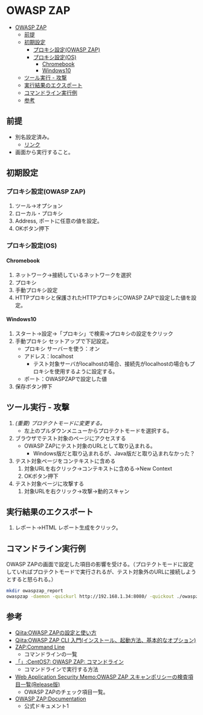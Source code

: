 # OWASP ZAP

- [OWASP ZAP](#owasp-zap)
  - [前提](#前提)
  - [初期設定](#初期設定)
    - [プロキシ設定(OWASP ZAP)](#プロキシ設定owasp-zap)
    - [プロキシ設定(OS)](#プロキシ設定os)
      - [Chromebook](#chromebook)
      - [Windows10](#windows10)
  - [ツール実行 - 攻撃](#ツール実行---攻撃)
  - [実行結果のエクスポート](#実行結果のエクスポート)
  - [コマンドライン実行例](#コマンドライン実行例)
  - [参考](#参考)

## 前提

- 別名設定済み。  
  - [リンク](../Cloud9_init_note.md)
- 画面から実行すること。

## 初期設定

### プロキシ設定(OWASP ZAP)

1. ツール→オプション
2. ローカル・プロキシ
3. Address, ポートに任意の値を設定。
4. OKボタン押下

### プロキシ設定(OS)

#### Chromebook

1. ネットワーク→接続しているネットワークを選択
2. プロキシ
3. 手動プロキシ設定
4. HTTPプロキシと保護されたHTTPプロキシにOWASP ZAPで設定した値を設定。

#### Windows10

1. スタート→設定→「プロキシ」で検索→プロキシの設定をクリック
2. 手動プロキシ セットアップで下記設定。
   - プロキシ サーバーを使う：オン
   - アドレス：localhost
     - テスト対象サーバがlocalhostの場合、接続先がlocalhostの場合もプロキシを使用するように設定する。
   - ポート：OWASPZAPで設定した値
3. 保存ボタン押下

## ツール実行 - 攻撃

1. *(重要) プロテクトモードに変更する。*
   - 左上のプルダウンメニューからプロテクトモードを選択する。
2. ブラウザでテスト対象のページにアクセスする
   - OWASP ZAPにテスト対象のURLとして取り込まれる。
     - Windows版だと取り込まれるが、Java版だと取り込まれなかった？
3. テスト対象ページをコンテキストに含める
   1. 対象URLを右クリック→コンテキストに含める→New Context
   2. OKボタン押下
4. テスト対象ページに攻撃する
   1. 対象URLを右クリック→攻撃→動的スキャン

## 実行結果のエクスポート

1. レポート→HTML レポート生成をクリック。

## コマンドライン実行例

OWASP ZAPの画面で設定した項目の影響を受ける。（プロテクトモードに設定していればプロテクトモードで実行されるが、テスト対象外のURLに接続しようとすると怒られる。）

``` sh
mkdir owaspzap_report
owaspzap -daemon -quickurl http://192.168.1.34:8080/ -quickout ./owaspzap_report/zap_out.xml
```

## 参考

- [Qiita:OWASP ZAPの設定と使い方](https://qiita.com/sangi/items/ba7e3d39237045c9be36)
- [Qiita:OWASP ZAP CLI 入門(インストール、起動方法、基本的なオプション)](https://qiita.com/zackey2/items/b10ae87c0844eed8ef81)
- [ZAP:Command Line](https://www.zaproxy.org/docs/desktop/cmdline/)
  - コマンドラインの一覧
- [「」:CentOS7: OWASP ZAP: コマンドライン](https://ameblo.jp/consa-spo/entry-12568024183.html)
  - コマンドラインで実行する方法
- [Web Application Security Memo:OWASP ZAP スキャンポリシーの検査項目一覧(Release版)](https://www.pupha.net/archives/2106/)
  - OWASP ZAPのチェック項目一覧。
- [OWASP ZAP:Documentation](https://www.zaproxy.org/docs/)
  - 公式ドキュメント1
